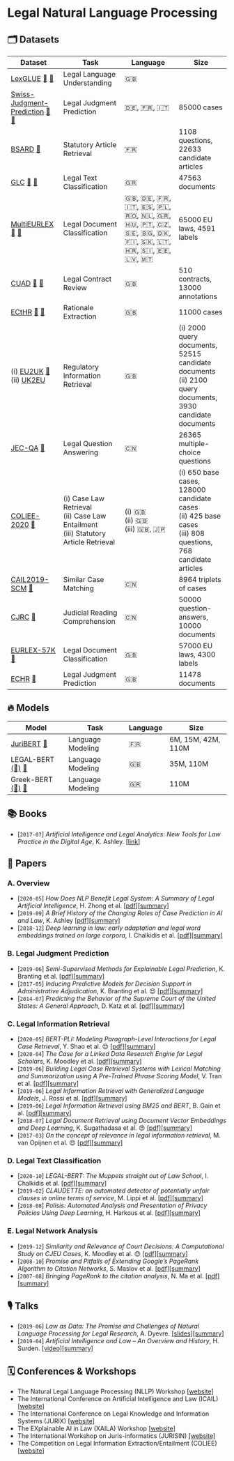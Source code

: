 # Legal Natural Language Processing

## 🗂 Datasets

| Dataset | Task | Language | Size |
|---|---|---|---|
| [LexGLUE](https://github.com/coastalcph/lex-glue) [🤗](https://huggingface.co/datasets/lex_glue) [📄](https://arxiv.org/abs/2110.00976)  | Legal Language Understanding | 🇬🇧  |  |
| [Swiss-Judgment-Prediction](https://github.com/JoelNiklaus/SwissJudgementPrediction) [🤗](https://huggingface.co/datasets/swiss_judgment_prediction) [📄](https://arxiv.org/abs/2110.00806)  | Legal Judgment Prediction | 🇩🇪, 🇫🇷, 🇮🇹      | 85000 cases |
| [BSARD](https://github.com/maastrichtlawtech/bsard) [📄](https://arxiv.org/abs/2108.11792) | Statutory Article Retrieval | 🇫🇷  | 1108 questions, 22633 candidate articles |
| [GLC](https://github.com/christospi/glc-nllp-21) [🤗](https://huggingface.co/datasets/greek_legal_code) [📄](https://arxiv.org/abs/2109.15298)  | Legal Text Classification | 🇬🇷  | 47563 documents |
| [MultiEURLEX](https://github.com/nlpaueb/multi-eurlex) [🤗](https://huggingface.co/datasets/multi_eurlex) [📄](https://arxiv.org/abs/2109.00904)  | Legal Document Classification | 🇬🇧, 🇩🇪, 🇫🇷, 🇮🇹, 🇪🇸, 🇵🇱, 🇷🇴, 🇳🇱, 🇬🇷, 🇭🇺, 🇵🇹, 🇨🇿, 🇸🇪, 🇧🇬, 🇩🇰, 🇫🇮, 🇸🇰, 🇱🇹, 🇭🇷, 🇸🇮, 🇪🇪, 🇱🇻, 🇲🇹                                              | 65000 EU laws, 4591 labels |
| [CUAD](https://github.com/TheAtticusProject/cuad) [🤗](https://huggingface.co/datasets/cuad) [📄](https://arxiv.org/abs/2103.06268)  | Legal Contract Review | 🇬🇧  | 510 contracts, 13000 annotations |
| [ECtHR](https://archive.org/details/ECHR-ACL2019) [🤗](https://huggingface.co/datasets/ecthr_cases) [📄](https://arxiv.org/abs/2103.13084)  | Rationale Extraction | 🇬🇧  | 11000 cases |
| (i) [EU2UK](https://archive.org/details/eacl2021_regir_datasets) [📄](https://arxiv.org/abs/2101.10726)<br>(ii) [UK2EU](https://archive.org/details/eacl2021_regir_datasets) | Regulatory Information Retrieval | 🇬🇧  | (i) 2000 query documents, 52515 candidate documents<br>(ii) 2100 query documents, 3930 candidate documents |
| [JEC-QA](https://jecqa.thunlp.org/) [📄](https://arxiv.org/abs/1911.12011) | Legal Question Answering | 🇨🇳  | 26365 multiple-choice questions |
| [COLIEE-2020](https://sites.ualberta.ca/~rabelo/COLIEE2020/) [📄](https://sites.ualberta.ca/~rabelo/COLIEE2021/COLIEE_2020_summary.pdf) | (i) Case Law Retrieval<br>(ii) Case Law Entailment<br>(iii) Statutory Article Retrieval | (i) 🇬🇧<br>(ii) 🇬🇧<br>(iii) 🇬🇧, 🇯🇵  | (i) 650 base cases, 128000 candidate cases<br>(ii) 425 base cases<br>(iii) 808 questions, 768 candidate articles |
| [CAIL2019-SCM](https://github.com/china-ai-law-challenge/CAIL2019/tree/master/scm) [📄](https://arxiv.org/abs/1911.08962) | Similar Case Matching | 🇨🇳  | 8964 triplets of cases |
| [CJRC](https://github.com/china-ai-law-challenge/CAIL2019) [📄](https://arxiv.org/abs/1912.09156) | Judicial Reading Comprehension | 🇨🇳  | 50000 question-answers, 10000 documents |
| [EURLEX-57K](http://nlp.cs.aueb.gr/software_and_datasets/EURLEX57K/index.html) [📄](https://arxiv.org/abs/1906.02192) | Legal Document Classification | 🇬🇧  | 57000 EU laws, 4300 labels |
| [ECHR](https://archive.org/details/ECHR-ACL2019) [📄](https://arxiv.org/abs/1906.02059) | Legal Judgment Prediction | 🇬🇧  | 11478 documents |


## 🔥 Models

| Model | Task | Language | Size |
|---|---|---|---|
| [JuriBERT](http://master2-bigdata.polytechnique.fr/resources#juribert) [📄](https://arxiv.org/abs/2110.01485) | Language Modeling | 🇫🇷  | 6M, 15M, 42M, 110M |
| LEGAL-BERT [(🤗)](https://huggingface.co/nlpaueb/legal-bert-base-uncased) [📄](https://arxiv.org/abs/2010.02559)  | Language Modeling | 🇬🇧  | 35M, 110M |
| Greek-BERT [(🤗)](https://huggingface.co/nlpaueb/bert-base-greek-uncased-v1) [📄](https://arxiv.org/abs/2008.12014)  | Language Modeling | 🇬🇷  | 110M |


## 📚  Books

- [`2017-07`] *Artificial Intelligence and Legal Analytics: New Tools for Law Practice in the Digital Age*, K. Ashley. [[link]](https://www.cambridge.org/core/books/artificial-intelligence-and-legal-analytics/E7D705EEF392501A1DB180645917E7E0)


## 📄  Papers

### A. Overview

- [`2020-05`] *How Does NLP Benefit Legal System: A Summary of Legal Artificial Intelligence*, H. Zhong et al. [[pdf]](https://arxiv.org/pdf/2004.12158)[[summary]](./summaries/zhong2020how.md)
- [`2019-09`] *A Brief History of the Changing Roles of Case Prediction in AI and Law*, K. Ashley [[pdf]](https://journals.latrobe.edu.au/index.php/law-in-context/article/download/88/157)[[summary]](./summaries/ashley2019history.md)
- [`2018-12`] *Deep learning in law: early adaptation and legal word embeddings trained on large corpora*, I. Chalkidis et al. [[pdf]](https://link.springer.com/content/pdf/10.1007/s10506-018-9238-9.pdf)[[summary]](./summaries/chalkidis2018deep.md)


### B. Legal Judgment Prediction

- [`2019-06`] *Semi-Supervised Methods for Explainable Legal Prediction*, K. Branting et al. [[pdf]](https://www.researchgate.net/profile/Alex_Yeh/publication/334643454_Semi-Supervised_Methods_for_Explainable_Legal_Prediction/links/5e33eb4792851c7f7f0ecb26/Semi-Supervised-Methods-for-Explainable-Legal-Prediction.pdf)[[summary]](./summaries/branting2019semi.md)
- [`2017-05`] *Inducing Predictive Models for Decision Support in Administrative Adjudication*, K. Branting et al. 😍 [[pdf]](https://www.mirelproject.eu/MIRELws@ICAIL/MIRELwsPubs/Branting-etal-MIRELwsAtICAIL.pdf)[[summary]](./summaries/branting2017inducing.md)
- [`2014-07`] *Predicting the Behavior of the Supreme Court of the United States: A General Approach*, D. Katz et al. [[pdf]](https://arxiv.org/pdf/1407.6333)[[summary]](./summaries/katz2014predicting.md)


### C. Legal Information Retrieval

- [`2020-05`] *BERT-PLI: Modeling Paragraph-Level Interactions for Legal Case Retrieval*, Y. Shao et al. 😍 [[pdf]](https://www.ijcai.org/Proceedings/2020/0484.pdf)[[summary]](./summaries/shao2020bertpli.md)
- [`2020-04`] *The Case for a Linked Data Research Engine for Legal Scholars*, K. Moodley et al. [[pdf]](https://www.cambridge.org/core/services/aop-cambridge-core/content/view/0504E09F0D943CEC262822E65230BA4C/S1867299X19000515a.pdf/div-class-title-the-case-for-a-linked-data-research-engine-for-legal-scholars-div.pdf)[[summary]](./summaries/moodley2020case.md)
- [`2019-06`] *Building Legal Case Retrieval Systems with Lexical Matching and Summarization using A Pre-Trained Phrase Scoring Model*, V. Tran et al. [[pdf]](https://arxiv.org/pdf/2009.14083)[[summary]](./summaries/tran2019building.md)
- [`2019-06`] *Legal Information Retrieval with Generalized Language Models*, J. Rossi et al. [[pdf]](https://pure.uva.nl/ws/files/44471967/COLIEE_2019.pdf)[[summary]](./summaries/rossi2019legal.md)
- [`2019-06`] *Legal Information Retrieval using BM25 and BERT*, B. Gain et al. [[pdf]](https://www.researchgate.net/profile/Baban_Gain/publication/334112555_IITP_in_COLIEEICAIL_2019_Legal_Information_Retrieval_using_BM25_and_BERT/links/5d177243299bf1547c87e7a6/IITP-in-COLIEEICAIL-2019-Legal-Information-Retrieval-using-BM25-and-BERT.pdf)[[summary]](./summaries/gain2019legal.md)
- [`2018-07`] *Legal Document Retrieval using Document Vector Embeddings and Deep Learning*, K. Sugathadasa et al. 😍 [[pdf]](https://arxiv.org/pdf/1805.10685)[[summary]](./summaries/sugathadasa2018legal.md)
- [`2017-03`] *On the concept of relevance in legal information retrieval*, M. van Opijnen et al. 😍 [[pdf]](https://link.springer.com/content/pdf/10.1007/s10506-017-9195-8.pdf)[[summary]](./summaries/opijnen2017concept.md)


### D. Legal Text Classification

- [`2020-10`] *LEGAL-BERT: The Muppets straight out of Law School*, I. Chalkidis et al. [[pdf]](https://arxiv.org/pdf/2010.02559)[[summary]](./summaries/chalkidis2020legalbert.md)
- [`2019-02`] *CLAUDETTE: an automated detector of potentially unfair clauses in online terms of service*, M. Lippi et al. [[pdf]](https://link.springer.com/content/pdf/10.1007/s10506-019-09243-2.pdf)[[summary]](./summaries/lippi2019claudette.md)
- [`2018-08`] *Polisis: Automated Analysis and Presentation of Privacy Policies Using Deep Learning*, H. Harkous et al. [[pdf]](https://www.usenix.org/system/files/conference/usenixsecurity18/sec18-harkous.pdf)[[summary]](./summaries/harkous2018polisis.md)


### E. Legal Network Analysis

- [`2019-12`] *Similarity and Relevance of Court Decisions: A Computational Study on CJEU Cases*, K. Moodley et al. 😍 [[pdf]](https://www.researchgate.net/profile/Kody_Moodley/publication/340315534_Similarity_and_Relevance_of_Court_Decisions_A_Computational_Study_on_CJEU_Cases/links/5e83ad67299bf130796db7fd/Similarity-and-Relevance-of-Court-Decisions-A-Computational-Study-on-CJEU-Cases.pdf)[[summary]](./summaries/moodley2019similarity.md)
- [`2008-10`] *Promise and Pitfalls of Extending Google’s PageRank Algorithm to Citation Networks*, S. Maslov et al. [[pdf]](https://www.jneurosci.org/content/jneuro/28/44/11103.full.pdf)[[summary]](./summaries/maslov2008promise.md)
- [`2007-08`] *Bringing PageRank to the citation analysis*, N. Ma et al. [[pdf]](https://www.sciencedirect.com/science/article/pii/S0306457307001203/pdfft?isDTMRedir=true&download=true)[[summary]](./summaries/ma2007bringing.md)



## 🎙  Talks

- [`2019-06`] *Law as Data: The Promise and Challenges of Natural Language Processing for Legal Research*, A. Dyevre. [[slides]](https://drive.google.com/open?id=14zWlp2Hkm866MTup_oMZJa5T80fxsWtR)[[summary]](./summaries/dyevre2019nllp.md)
- [`2019-04`] *Artificial Intelligence and Law – An Overview and History*, H. Surden. [[video]](https://www.youtube.com/watch?v=BG6YR0xGMRA)[[summary]](./summaries/surden2019history.md)


## 🗓  Conferences & Workshops

- The Natural Legal Language Processing (NLLP) Workshop [[website]](https://nllpw.org/workshop/)
- The International Conference on Artificial Intelligence and Law (ICAIL) [[website]](https://dl.acm.org/doi/proceedings/10.1145/3322640#issue-downloads)
- The International Conference on Legal Knowledge and Information Systems (JURIX) [[website]](http://jurix.nl/)  
- The EXplainable AI in Law (XAILA) Workshop [[website]](https://www.geist.re/xaila:start)
- The International Workshop on Juris-informatics (JURISIN) [[website]](http://research.nii.ac.jp/~ksatoh/jurisin2020/)
- The Competition on Legal Information Extraction/Entailment (COLIEE) [[website]](https://sites.ualberta.ca/~rabelo/COLIEE2020/)
